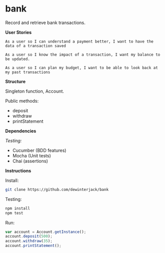 # bank
Record and retrieve bank transactions.

**User Stories**

```As a user so I can budget, I want to be able to record my deposits and withdrawals.
As a user so I can understand a payment better, I want to have the data of a transaction saved

As a user so I know the impact of a transaction, I want my balance to be updated.

As a user so I can plan my budget, I want to be able to look back at my past transactions
```

**Structure**

Singleton function, Account.

Public methods:

* deposit
* withdraw
* printStatement

**Dependencies**

*Testing:* 

* Cucumber (BDD features)
* Mocha (Unit tests)
* Chai (assertions)

**Instructions**

Install:

```bash
git clone https://github.com/dewinterjack/bank
```

Testing:

```bash
npm install
npm test
```

Run:

```javascript
var account = Account.getInstance();
account.deposit(500);
account.withdraw(35);
account.printStatement();
```
